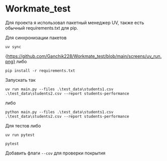 # Workmate_test

Для проекта я использовал пакетный менеджер UV, также есть обычный requirements.txt для pip.

Для синхронизации пакетов
```
uv sync
```
{https://github.com/Ganchik228/Workmate_test/blob/main/screens/uv_run.png}
либо
```
pip install -r requirements.txt
```

Запускать так
```
uv run main.py --files .\test_data\students1.csv .\test_data\students2.csv --report students-performance
```

либо
```
python main.py --files .\test_data\students1.csv .\test_data\students2.csv --report students-performance
```


Для тестов либо
```
uv run pytest
```
```
pytest
```
Добавить флаги ```--cov``` для проверки покрытия
